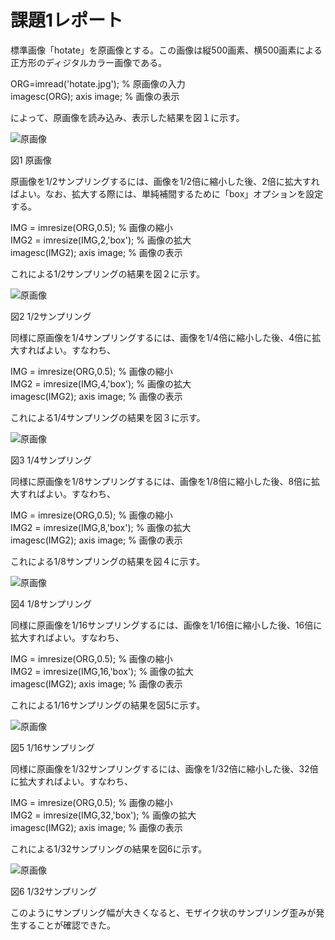# 課題1レポート

標準画像「hotate」を原画像とする。この画像は縦500画素、横500画素による正方形のディジタルカラー画像である。

ORG=imread('hotate.jpg'); % 原画像の入力  
imagesc(ORG); axis image; % 画像の表示  

によって、原画像を読み込み、表示した結果を図１に示す。

![原画像](https://github.com/romaika027/16nc027_lecture_image_processing/blob/master/images/kadai1_1.jpg)

図1 原画像

原画像を1/2サンプリングするには、画像を1/2倍に縮小した後、2倍に拡大すればよい。なお、拡大する際には、単純補間するために「box」オプションを設定する。

IMG = imresize(ORG,0.5); % 画像の縮小  
IMG2 = imresize(IMG,2,'box'); % 画像の拡大  
imagesc(IMG2); axis image; % 画像の表示  

これによる1/2サンプリングの結果を図２に示す。

![原画像](https://github.com/romaika027/16nc027_lecture_image_processing/blob/master/images/kadai1_2.jpg) 
 
図2 1/2サンプリング

同様に原画像を1/4サンプリングするには、画像を1/4倍に縮小した後、4倍に拡大すればよい。すなわち、

IMG = imresize(ORG,0.5); % 画像の縮小  
IMG2 = imresize(IMG,4,'box'); % 画像の拡大  
imagesc(IMG2); axis image; % 画像の表示  

これによる1/4サンプリングの結果を図３に示す。

![原画像](https://github.com/romaika027/16nc027_lecture_image_processing/blob/master/images/kadai1_3.jpg)

図3 1/4サンプリング

同様に原画像を1/8サンプリングするには、画像を1/8倍に縮小した後、8倍に拡大すればよい。すなわち、

IMG = imresize(ORG,0.5); % 画像の縮小  
IMG2 = imresize(IMG,8,'box'); % 画像の拡大  
imagesc(IMG2); axis image; % 画像の表示  

これによる1/8サンプリングの結果を図４に示す。

![原画像](https://github.com/romaika027/16nc027_lecture_image_processing/blob/master/images/kadai1_4.jpg)  

図4 1/8サンプリング

同様に原画像を1/16サンプリングするには、画像を1/16倍に縮小した後、16倍に拡大すればよい。すなわち、

IMG = imresize(ORG,0.5); % 画像の縮小  
IMG2 = imresize(IMG,16,'box'); % 画像の拡大  
imagesc(IMG2); axis image; % 画像の表示  

これによる1/16サンプリングの結果を図5に示す。

![原画像](https://github.com/romaika027/16nc027_lecture_image_processing/blob/master/images/kadai1_5.jpg)  

図5 1/16サンプリング

同様に原画像を1/32サンプリングするには、画像を1/32倍に縮小した後、32倍に拡大すればよい。すなわち、

IMG = imresize(ORG,0.5); % 画像の縮小  
IMG2 = imresize(IMG,32,'box'); % 画像の拡大  
imagesc(IMG2); axis image; % 画像の表示  

これによる1/32サンプリングの結果を図6に示す。

![原画像](https://github.com/romaika027/16nc027_lecture_image_processing/blob/master/images/kadai1_6.jpg) 

図6 1/32サンプリング

このようにサンプリング幅が大きくなると、モザイク状のサンプリング歪みが発生することが確認できた。